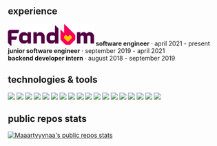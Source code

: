 ## experience
![](https://github.com/maaartyyynaa/resources/blob/master/rsz_1fandom_logo_2021_lockup_1.png)
**software engineer** · april 2021 - present\
**junior software engineer** · september 2019 - april 2021\
**backend developer intern** · august 2018 - september 2019
<!--
<img src="https://github.com/maaartyyynaa/resources/blob/master/fandom-color.png" width="15">
<img src="https://github.com/maaartyyynaa/resources/blob/master/fandom-color.png" width="15">
-->

## technologies & tools
![](https://img.shields.io/badge/OS-macOS-informational?style=flat&logo=gnubash&logoColor=white&color=fbcce7)
![](https://img.shields.io/badge/OS-linux-informational?style=flat&logo=linux&logoColor=white&color=fbcce7)
![](https://img.shields.io/badge/shell-bash-informational?style=flat&logo=javascript&logoColor=white&color=fbcce7)
![](https://img.shields.io/badge/code-python-informational?style=flat&logo=python&logoColor=white&color=fbcce7)
![](https://img.shields.io/badge/code-PHP-informational?style=flat&logo=php&logoColor=white&color=fbcce7)
![](https://img.shields.io/badge/code-JavaScript-informational?style=flat&logo=javascript&logoColor=white&color=fbcce7)
![](https://img.shields.io/badge/code-MediaWiki-informational?style=flat&logo=fandom&logoColor=white&color=fbcce7)
![](https://img.shields.io/badge/code-html-informational?style=flat&logo=html&logoColor=white&color=fbcce7)
![](https://img.shields.io/badge/code-css-informational?style=flat&logo=css&logoColor=white&color=fbcce7)
![](https://img.shields.io/badge/tools-mySQL-informational?style=flat&logo=mysql&logoColor=white&color=fbcce7)
![](https://img.shields.io/badge/tools-docker-informational?style=flat&logo=docker&logoColor=white&color=fbcce7)
![](https://img.shields.io/badge/tools-k8s-informational?style=flat&logo=kubernetes&logoColor=white&color=fbcce7)
![](https://img.shields.io/badge/tools-jenkins-informational?style=flat&logo=kubernetes&logoColor=white&color=fbcce7)
![](https://img.shields.io/badge/tools-rabbitMQ-informational?style=flat&logo=rabbitmq&logoColor=white&color=fbcce7)
![](https://img.shields.io/badge/tools-swagger-informational?style=flat&logo=swagger&logoColor=white&color=fbcce7)
![](https://img.shields.io/badge/tools-jira-informational?style=flat&logo=jira&logoColor=white&color=fbcce7)
![](https://img.shields.io/badge/tools-confluence-informational?style=flat&logo=confluence&logoColor=white&color=fbcce7)
![](https://img.shields.io/badge/tools-kibana-informational?style=flat&logo=kibana&logoColor=white&color=fbcce7) 


## public repos stats
[![Maaartyyynaa's public repos stats](https://github-readme-stats.vercel.app/api?username=maaartyyynaa&count_private=true&show_icons=true&hide=stars,issues&show_icons=true&bg_color=30,e96443,904e95&title_color=fff&text_color=fff)](https://github.com/anuraghazra/github-readme-stats)





<!--
**maaartyyynaa/maaartyyynaa** is a ✨ _special_ ✨ repository because its `README.md` (this file) appears on your GitHub profile.

Here are some ideas to get you started:

- 🔭 I’m currently working on ...
- 🌱 I’m currently learning ...
- 👯 I’m looking to collaborate on ...
- 🤔 I’m looking for help with ...
- 💬 Ask me about ...
- 📫 How to reach me: ...
- 😄 Pronouns: ...
- ⚡ Fun fact: ...
-->
